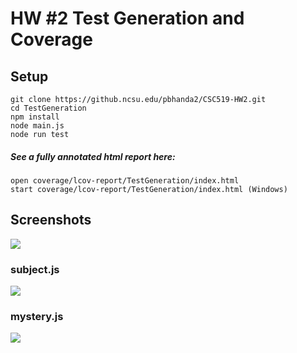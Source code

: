 # HW #2 Test Generation and Coverage

## Setup

    git clone https://github.ncsu.edu/pbhanda2/CSC519-HW2.git
    cd TestGeneration
    npm install
    node main.js
    node run test

##### See a fully annotated html report here:
    
    open coverage/lcov-report/TestGeneration/index.html
    start coverage/lcov-report/TestGeneration/index.html (Windows)

## Screenshots

![](https://github.ncsu.edu/pbhanda2/CSC519-HW2/blob/master/Coverage-report.gif)

### subject.js  

![](https://github.ncsu.edu/pbhanda2/CSC519-HW2/blob/master/Coverage%20Report.png)


### mystery.js   

![](https://github.ncsu.edu/pbhanda2/CSC519-HW2/blob/master/Coverage%20Report-mystery.png)
